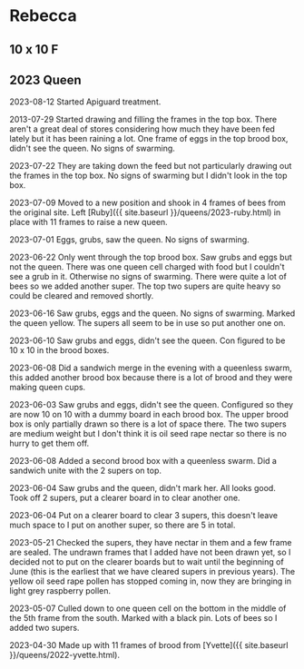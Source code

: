 # Rebecca

## 10 x 10 F

## 2023 Queen

2023-08-12 Started Apiguard treatment.

2013-07-29 Started drawing and filling the frames in the top box.  There aren't a great deal of stores considering how much they have been fed lately but it has been raining a lot.  One frame of eggs in the top brood box, didn't see the queen.  No signs of swarming.

2023-07-22 They are taking down the feed but not particularly drawing out the frames in the top box.  No signs of swarming but I didn't look in the top box.

2023-07-09 Moved to a new position and shook in 4 frames of bees from the original site.  Left [Ruby]({{ site.baseurl }}/queens/2023-ruby.html) in place with 11 frames to raise a new queen.

2023-07-01 Eggs, grubs, saw the queen.  No signs of swarming.

2023-06-22 Only went through the top brood box.  Saw grubs and eggs but not the queen.  There was one queen cell charged with food but I couldn't see a grub in it.  Otherwise no signs of swarming.  There were quite a lot of bees so we added another super.  The top two supers are quite heavy so could be cleared and removed shortly.

2023-06-16 Saw grubs, eggs and the queen.  No signs of swarming.  Marked the queen yellow.  The supers all seem to be in use so put another one on.

2023-06-10 Saw grubs and eggs, didn't see the queen. Con figured to be 10 x 10 in the brood boxes.

2023-06-08 Did a sandwich merge in the evening with a queenless swarm, this added another brood box because there is a lot of brood and they were making queen cups.

2023-06-03 Saw grubs and eggs, didn't see the queen. Configured so they are now 10 on 10 with a dummy board in each brood box.  The upper brood box is only partially drawn so there is a lot of space there.  The two supers are medium weight but I don't think it is oil seed rape nectar so there is no hurry to get them off.

2023-06-08 Added a second brood box with a queenless swarm.  Did a sandwich unite with the 2 supers on top.

2023-06-04 Saw grubs and the queen, didn't mark her.  All looks good. Took off 2 supers, put a clearer board in to clear another one.

2023-06-04 Put on a clearer board to clear 3 supers, this doesn't leave much space to I put on another super, so there are 5 in total.

2023-05-21 Checked the supers, they have nectar in them and a few frame are sealed.  The undrawn frames that I added have not been drawn yet, so I decided not to put on the clearer boards but to wait until the beginning of June (this is the earliest that we have cleared supers in previous years).  The yellow oil seed rape pollen has stopped coming in, now they are bringing in light grey raspberry pollen.

2023-05-07 Culled down to one queen cell on the bottom in the middle of the 5th frame from the south.  Marked with a black pin.  Lots of bees so I added two supers.

2023-04-30 Made up with 11 frames of brood from [Yvette]({{ site.baseurl }}/queens/2022-yvette.html).
